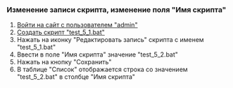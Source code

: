 ### Изменение записи скрипта, изменение поля "Имя скрипта"

1. [Войти на сайт с пользователем "admin"](../../../../0.%20Шаги/1.%20Войти%20на%20сайт%20с%20пользователем%20username.md)
1. [Создать скрипт "test_5_1.bat"](../../../../0.%20Шаги/2.%20Создать%20скрипт%20с%20именем%20test_name.md)
1. Нажать на иконку "Редактировать запись" скрипта с именем "test_5_1.bat"
1. Ввести в поле "Имя скрипта" значение "test_5_2.bat"
1. Нажать на кнопку "Сохранить"
1. В таблице "Список" отображается строка со значением "test_5_2.bat" в столбце "Имя скрипта"